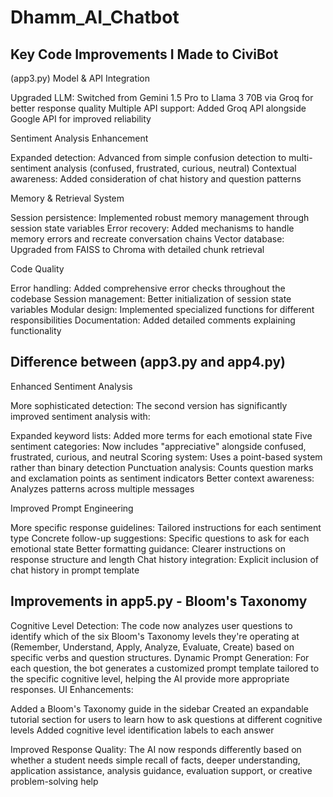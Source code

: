# Dhamm_AI_Chatbot

<h2>Key Code Improvements I Made to CiviBot</h2>
(app3.py)
Model & API Integration

Upgraded LLM: Switched from Gemini 1.5 Pro to Llama 3 70B via Groq for better response quality
Multiple API support: Added Groq API alongside Google API for improved reliability

Sentiment Analysis Enhancement

Expanded detection: Advanced from simple confusion detection to multi-sentiment analysis (confused, frustrated, curious, neutral)
Contextual awareness: Added consideration of chat history and question patterns

Memory & Retrieval System

Session persistence: Implemented robust memory management through session state variables
Error recovery: Added mechanisms to handle memory errors and recreate conversation chains
Vector database: Upgraded from FAISS to Chroma with detailed chunk retrieval

Code Quality

Error handling: Added comprehensive error checks throughout the codebase
Session management: Better initialization of session state variables
Modular design: Implemented specialized functions for different responsibilities
Documentation: Added detailed comments explaining functionality

<h2>Difference between (app3.py and app4.py)</h2>
Enhanced Sentiment Analysis

More sophisticated detection: The second version has significantly improved sentiment analysis with:

Expanded keyword lists: Added more terms for each emotional state
Five sentiment categories: Now includes "appreciative" alongside confused, frustrated, curious, and neutral
Scoring system: Uses a point-based system rather than binary detection
Punctuation analysis: Counts question marks and exclamation points as sentiment indicators
Better context awareness: Analyzes patterns across multiple messages



Improved Prompt Engineering

More specific response guidelines: Tailored instructions for each sentiment type
Concrete follow-up suggestions: Specific questions to ask for each emotional state
Better formatting guidance: Clearer instructions on response structure and length
Chat history integration: Explicit inclusion of chat history in prompt template

<h2>Improvements in app5.py - Bloom's Taxonomy</h2>

Cognitive Level Detection: The code now analyzes user questions to identify which of the six Bloom's Taxonomy levels they're operating at (Remember, Understand, Apply, Analyze, Evaluate, Create) based on specific verbs and question structures.
Dynamic Prompt Generation: For each question, the bot generates a customized prompt template tailored to the specific cognitive level, helping the AI provide more appropriate responses.
UI Enhancements:

Added a Bloom's Taxonomy guide in the sidebar
Created an expandable tutorial section for users to learn how to ask questions at different cognitive levels
Added cognitive level identification labels to each answer


Improved Response Quality: The AI now responds differently based on whether a student needs simple recall of facts, deeper understanding, application assistance, analysis guidance, evaluation support, or creative problem-solving help
